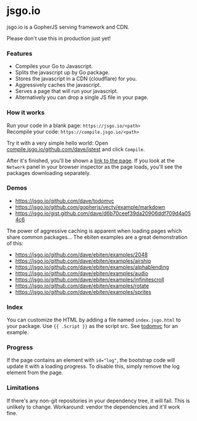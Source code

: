 # jsgo.io

jsgo.io is a GopherJS serving framework and CDN. 

Please don't use this in production just yet!

### Features

* Compiles your Go to Javascript.  
* Splits the javascript up by Go package.  
* Stores the javascript in a CDN (cloudflare) for you.  
* Aggressively caches the javascript.  
* Serves a page that will run your javascript.  
* Alternatively you can drop a single JS file in your page.   

### How it works

Run your code in a blank page: `https://jsgo.io/<path>`  
Recompile your code: `https://compile.jsgo.io/<path>`  

Try it with a very simple hello world: Open [compile.jsgo.io/github.com/dave/jstest](https://compile.jsgo.io/github.com/dave/jstest)
and click `Compile`. 

After it's finished, you'll be shown a [link to the page](https://jsgo.io/github.com/dave/jstest). If 
you look at the `Network` panel in your browser inspector as the page loads, you'll see the packages 
downloading separately.

### Demos

* https://jsgo.io/github.com/dave/todomvc
* https://jsgo.io/github.com/gopherjs/vecty/example/markdown  
* https://jsgo.io/gist.github.com/dave/d6b70ceef39da20906ddf709d4a054c6  

The power of aggressive caching is apparent when loading pages which share common packages... The ebiten
examples are a great demonstration of this:  

* https://jsgo.io/github.com/dave/ebiten/examples/2048
* https://jsgo.io/github.com/dave/ebiten/examples/airship
* https://jsgo.io/github.com/dave/ebiten/examples/alphablending
* https://jsgo.io/github.com/dave/ebiten/examples/audio
* https://jsgo.io/github.com/dave/ebiten/examples/infinitescroll
* https://jsgo.io/github.com/dave/ebiten/examples/rotate
* https://jsgo.io/github.com/dave/ebiten/examples/sprites

### Index

You can customize the HTML by adding a file named `index.jsgo.html` to your package. Use `{{ .Script }}`
as the script src. See [todomvc](https://github.com/dave/todomvc/blob/master/index.jsgo.html) for an example.

### Progress

If the page contains an element with `id="log"`, the bootstrap code will update it with a loading progress. 
To disable this, simply remove the log element from the page.

### Limitations

If there's any non-git repositories in your dependency tree, it will fail. This is unlikely to change. 
Workaround: vendor the dependencies and it'll work fine.  
